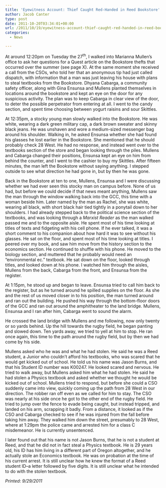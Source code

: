 ```yaml
---
title: 'Eyewitness Account: Thief Caught Red-Handed in Reed Bookstore'
author: Jacob Canter
type: post
date: 2011-10-20T03:34:01+00:00
url: /2011/10/19/eyewitness-account-thief-caught-red-handed-in-reed-bookstore/
categories:
  - News

---
```

At around 12:20pm on Tuesday the 27<sup>th</sup>, I walked into Marianna Mullen’s office to ask her questions for a Quest article on the Bookstore thefts that occurred over the summer (see page X). At the same moment she received a call from the CSOs, who told her that an anonymous tip had just called dispatch, with information that a man was just leaving his house with plans to steal textbooks from the Bookstore. Dhyana Cabarga, a community safety officer, along with Gina Ensunsa and Mullens planted themselves in locations around the bookstore and kept an eye on the door for any suspicious activity. The plan was to keep Cabarga in clear view of the door, to deter the possible perpetrator from entering at all. I went to the candy section, and spent time choosing between yogurt raisins and sour Skittles.

At 12:35pm, a stocky young man slowly walked into the Bookstore. He was white, wearing a dark green military cap, a dark brown sweater and skinny black jeans. He was unshaven and wore a medium-sized messenger bag around his shoulder. Walking in, he asked Ensunsa whether she had found his glasses he lost earlier in the Bookstore. She mentioned that he should probably check 28 West. He had no response, and instead went over to the textbooks section of the store and began looking through the piles. Mullens and Cabarga changed their positions, Ensunsa kept an eye on him from behind the counter, and I went to the cashier to buy my Skittles. After fifteen minutes, the man left the Bookstore without saying anything. I stepped outside to see what direction he had gone in, but by then he was gone.

Back in the Bookstore at ten to one, Mullens, Ensunsa and I were discussing whether we had ever seen this stocky man on campus before. None of us had, but before we could decide if that news meant anything, Mullens saw the man through the window walking back into the GCC, this time with a woman beside him. Later named by the man as Rachel, she was white, wearing all black, with short black hair tied tightly in a ponytail down to her shoulders. I had already stepped back to the political science section of the textbooks, and was looking through a _Marxist Reader_ as the man walked passed me and to the opposite aisle. He spent most of his time looking at titles of texts and fidgeting with his cell phone. If he ever talked, it was a short comment to his companion about how hard it was to see without his glasses. He sat on the floor, and spent most of his time looking at titles. I peered over my book, and saw him move from the history section to the economics section. He continued to shuffle with his phone. He moved to the biology section, and muttered that he probably would need an “environmental ec.” textbook. He sat down on the floor, looked through titles, and looked down at his phone. I watched him through the aisles, Mullens from the back, Cabarga from the front, and Ensunsa from the register.

At 1:15pm, he stood up and began to leave. Ensunsa tried to call him back to the register, but as he turned around he spilled supplies on the floor. As she and the rest of us moved closer in to his position, the man turned around and ran out the building. He pushed his way through the bottom-floor doors of the GCC and ran out around the amphitheater to the land bridge. Mullens, Ensunsa and I ran after him, Cabarga went to sound the alarm.

He crossed the land bridge with Mullens and me following, now only twenty or so yards behind. Up the hill towards the rugby field, he began panting and slowed down. Ten yards away, we tried to yell at him to stop. He ran once again, this time to the path around the rugby field, but by then we had come by his side.

Mullens asked who he was and what he had stolen. He said he was a Reed student, a Junior who couldn’t afford his textbooks, who was scared that he would get kicked out of school. He told us his name was Jason Burns, and that his Student ID number was K00247. He looked scared and nervous. He tried to walk away, but Mullens asked him what he had stolen. He said he had stolen a Physics textbook and asked whether we thought he would be kicked out of school. Mullens tried to respond, but before she could a CSO suddenly came into view, quickly coming up the path from 28 West in our direction. The robber ran off even as we called for him to stay. The CSO was nearly at his side once he got to the other end of the rugby field. He tried to jump over the fence to evade being caught, but instead tripped, and landed on his arm, scrapping it badly. From a distance, it looked as if the CSO and Cabarga checked to see if he was injured from the fall before taking him away. They walked him down the street, presumably to 28 West, where at 1:29pm the police came and arrested him for a class C misdemeanor. He is currently unsentenced.

<p style="text-align: left;">
  I later found out that his name is not Jason Burns, that he is not a student at Reed, and that he did not in fact steal a Physics textbook. He is 29 years old, his ID has him living in a different part of Oregon altogether, and he actually stole an Economics textbook. He was on probation at the time of his current arrest. It is still unclear how he knew the format of a Reed student ID–a letter followed by five digits. It is still unclear what he intended to do with the stolen textbook.
</p>

<p style="text-align: left;">
  <em>Printed: 9/29/2011</em>
</p>
